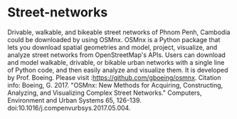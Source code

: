 # Street-networks
Drivable, walkable, and bikeable street networks of Phnom Penh, Cambodia could be downloaded by using OSMnx.
OSMnx is a Python package that lets you download spatial geometries and model, project, visualize, and analyze street networks from OpenStreetMap's APIs. Users can download and model walkable, drivable, or bikable urban networks with a single line of Python code, and then easily analyze and visualize them. It is developed by Prof. Boeing.
Please visit :https://github.com/gboeing/osmnx.
Citation info: Boeing, G. 2017. "OSMnx: New Methods for Acquiring, Constructing, Analyzing, and Visualizing Complex Street Networks." Computers, Environment and Urban Systems 65, 126-139. doi:10.1016/j.compenvurbsys.2017.05.004.
